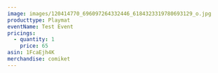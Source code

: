 ```yaml
---
image: images/120414770_696097264332446_6184323319780693129_o.jpg
producttype: Playmat
eventName: Test Event
pricings:
  - quantity: 1
    price: 65
asin: 1FcaEjh4K
merchandise: comiket
---
```

